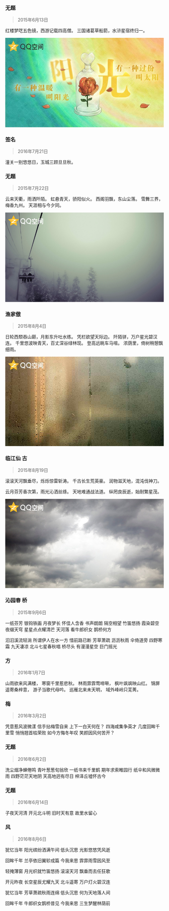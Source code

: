 ### 无题
> 2015年6月13日

红楼梦呓五色镜，西游记载四高僧。
三国诸葛草船箭，水浒星宿终归一。

![20150613.jpg](台/20150613.jpg)

### 签名
> 2016年7月21日

潼关一别悠悠日，玉城三顾旦旦秋。

### 无题
> 2015年7月22日

云来天衢，雨洒阡陌。
虹悬青天，骄阳似火。
西阁羽飘，东山尘落。
雪舞三界，梅香九州。
天涯相与今夕同。

![20150722.jpg](台/20150722.jpg)

### 渔家傲
> 2015年8月4日

日轮西颓吞山巅，月影东升吐水练。
凭栏欲望天际边。
阡陌骈，万户星光碧汉连。
千里悠波映青天，百丈深谷绿林现。
登高远眺车马喧。
浓荫里，倚树稍憩飘细雨。

![20150804.jpg](台/20150804.jpg)

### 临江仙 古
> 2015年8月19日

滚滚天河飘垂尽，烁烁惊雷斩涛。
千古长生荒英豪。
润物滋天地，混沌伐神刀。

云月芬芳香次第，雨光沁洒丝绦。
天地难通战法道。
纵罔良辰逝，始耐繁星茂。

![20150819.jpg](台/20150819.jpg)

### 沁园春 桥
> 2015年9月6日

一纸芬芳
银钩铁画
月夜梦长
怀佳人含香
书声朗朗
隔空相望
竹笛悠扬
霞染碧空
夜缀天穹
星星点点耀清芒
天河落
看牛郎织女
鹊桥何方

汩汩溪流轻淌
所谓伊人在水一方
惜前路已断
芳草萧疏
沥沥秋雨
伞倚道旁
四野寒霜
九天凄凉
北斗七星春秋唱
桥尽头
有漫漫星空
巨门摇光

### 方
> 2016年1月7日

山雨欲来风满楼，
寒窗千里惹悲秋。
林雨霏霏莺啼啭，
枫叶飒飒映山红。
锦屏遥寄桑梓意，
游子当歌代母吟。
巡雁北来未天明，
域外峰岭只芜菁。

### 梅
> 2016年3月2日

凭意惹风波微漾
信手拈梅雪自来
上下一白天何在？
四海咸集争英才
几度回眸千里雪
悄悄翘首枯荣败
如今方悔冬年叹
笑颜因风何苦开？

### 无题
> 2016年6月2日

洗尘烟净蝉倦鸣
青叶葱葱旬翁欣
一纸书来千里鹤
期年求索睢园行
纸伞和风微微雨
四野茫茫天地阴
天高地迥有尽日
梓泽丘墟怀古今

### 无题
> 2016年6月14日

子夜天河清
开元北斗明
旧时天有意
故里水留心

### 风
> 2016年8月6日

犹忆当年
阳光缤纷洒满午间
低头沉思
光影悠悠凭风逝

回眸千年
兰亭依旧翼轸成篇
今我来思
霏霏雨雪因风至

轻掩薄窗
月光织就竹笛悠扬
滚滚天河
飘垂而去任狂歌

开元昨夜
长空星辰尤耀九天
北斗遥寄
万户灯火碧汉连

犹忆当年
芳草萧疏秋雨连绵
低头沉思
何为天地落人间

回眸千年
牛郎织女鹊桥昔见
今我来思
三生梦醒林荫前
